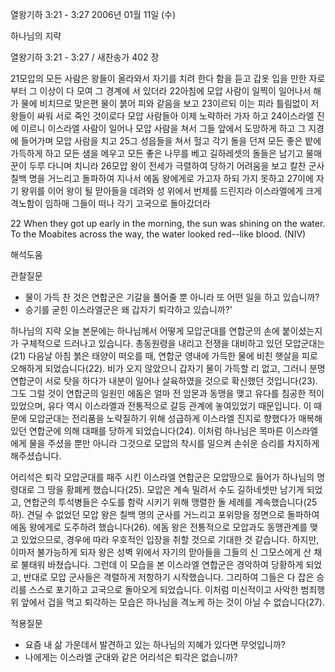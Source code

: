 열왕기하 3:21 - 3:27 
2006년 01월 11일 (수)

하나님의 지략



열왕기하 3:21 - 3:27 / 새찬송가 402 장


21모압의 모든 사람은 왕들이 올라와서 자기를 치려 한다 함을 듣고 갑옷 입을 만한 자로부터 그 이상이 다 모여 그 경계에 서 있더라 22아침에 모압 사람이 일찍이 일어나서 해가 물에 비치므로 맞은편 물이 붉어 피와 같음을 보고 23이르되 이는 피라 틀림없이 저 왕들이 싸워 서로 죽인 것이로다 모압 사람들아 이제 노략하러 가자 하고 24이스라엘 진에 이르니 이스라엘 사람이 일어나 모압 사람을 쳐서 그들 앞에서 도망하게 하고 그 지경에 들어가며 모압 사람을 치고 25그 성읍들을 쳐서 헐고 각기 돌을 던져 모든 좋은 밭에 가득하게 하고 모든 샘을 메우고 모든 좋은 나무를 베고 길하레셋의 돌들은 남기고 물매꾼이 두루 다니며 치니라 26모압 왕이 전세가 극렬하여 당하기 어려움을 보고 칼찬 군사 칠백 명을 거느리고 돌파하여 지나서 에돔 왕에게로 가고자 하되 가지 못하고 27이에 자기 왕위를 이어 왕이 될 맏아들을 데려와 성 위에서 번제를 드린지라 이스라엘에게 크게 격노함이 임하매 그들이 떠나 각기 고국으로 돌아갔더라 

22 When they got up early in the morning, the sun was shining on the water. To the Moabites across the way, the water looked red--like blood. (NIV)

해석도움





관찰질문 
- 물이 가득 찬 것은 연합군은 기갈을 풀어줄 뿐 아니라 또 어떤 일을 하고 있습니까? 
- 승기를 굳힌 이스라엘군은 왜 갑자기 퇴각하고 있습니까?' 


하나님의 지략 
오늘 본문에는 하나님께서 어떻게 모압군대를 연합군의 손에 붙이셨는지가 구체적으로 드러나고 있습니다. 총동원령을 내리고 전쟁을 대비하고 있던 모압군대는(21) 다음날 아침 붉은 태양이 떠오를 때, 연합군 영내에 가득한 물에 비친 햇살을 피로 오해하게 되었습니다(22). 비가 오지 않았으니 갑자기 물이 가득할 리 없고, 그러니 분명 연합군이 서로 탓을 하다가 내분이 일어나 살육하였을 것으로 확신했던 것입니다(23). 그도 그럴 것이 연합군의 일원인 에돔은 얼마 전 암몬과 동맹을 맺고 유다를 침공한 적이 있었으며, 유다 역시 이스라엘과 전통적으로 갈등 관계에 놓여있었기 때문입니다. 이 때문에 모압군대는 전리품을 노략질하기 위해 성급하게 이스라엘 진지로 향했다가 매복해있던 연합군에 의해 대패를 당하게 되었습니다(24). 이처럼 하나님은 목마른 이스라엘에게 물을 주셨을 뿐만 아니라 그것으로 모압의 착시를 일으켜 손쉬운 승리를 차지하게 해주셨습니다. 

어리석은 퇴각 
모압군대를 패주 시킨 이스라엘 연합군은 모압땅으로 들어가 하나님의 명령대로 그 땅을 황폐케 했습니다(25). 모압은 계속 밀려서 수도 길하네셋만 남기게 되었고, 연합군의 투석병들은 수도를 함락 시키기 위해 맹렬한 돌 세례를 계속했습니다(25하). 견딜 수 없었던 모압 왕은 칠백 명의 군사를 거느리고 포위망을 정면으로 돌파하여 에돔 왕에게로 도주하려 했습니다(26). 에돔 왕은 전통적으로 모압과도 동맹관계를 맺고 있었으므로, 경우에 따라 우호적인 입장을 취할 것으로 기대한 것 같습니다. 하지만, 이마저 불가능하게 되자 왕은 성벽 위에서 자기의 맏아들을 그들의 신 그모스에게 산 채로 불태워 바쳤습니다. 그런데 이 모습을 본 이스라엘 연합군은 경악하여 당황하게 되었고, 반대로 모압 군사들은 격렬하게 저항하기 시작했습니다. 그리하여 그들은 다 잡은 승리를 스스로 포기하고 고국으로 돌아오게 되었습니다. 이처럼 미신적이고 사악한 범죄행위 앞에서 겁을 먹고 퇴각하는 모습은 하나님을 격노케 하는 것이 아닐 수 없습니다(27). 

적용질문 
- 요즘 내 삶 가운데서 발견하고 있는 하나님의 지혜가 있다면 무엇입니까? 
- 나에게는 이스라엘 군대와 같은 어리석은 퇴각은 없습니까?